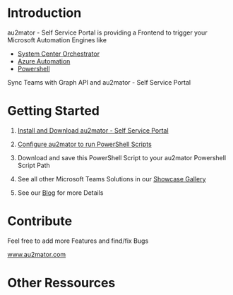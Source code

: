 # Introduction

au2mator - Self Service Portal is providing a Frontend to trigger your Microsoft Automation Engines like

- <a href="https://www.au2mator.com/orchestrator/?utm_source=github&utm_medium=social&utm_campaign=M365_SyncTeams&utm_content=Readme" target="_blank">System Center Orchestrator</a>
- <a href="https://www.au2mator.com/AzureAutomation/?utm_source=github&utm_medium=social&utm_campaign=M365_SyncTeams&utm_content=Readme" target="_blank">Azure Automation</a>
- <a href="https://www.au2mator.com/Powershell/?utm_source=github&utm_medium=social&utm_campaign=M365_SyncTeams&utm_content=Readme" target="_blank">Powershell</a>


Sync Teams with Graph API and au2mator - Self Service Portal


# Getting Started

1.	<a href="https://click.au2mator.com/au2matorInstall/?utm_source=github&utm_medium=social&utm_campaign=M365_SyncTeams&utm_content=Readme" target="_blank">Install and Download au2mator - Self Service Portal</a>

2.	<a href="https://click.au2mator.com/StartWithPowerShell/?utm_source=github&utm_medium=social&utm_campaign=M365_SyncTeams&utm_content=Readme" target="_blank">Configure au2mator to run PowerShell Scripts</a>

3.	Download and save this PowerShell Script to your au2mator Powershell Script Path

4. See all other Microsoft Teams Solutions in our <a href="http://www.au2mator.com/Microsoft-teams/?utm_source=github&utm_medium=social&utm_campaign=M365_SyncTeams&utm_content=Readme">Showcase Gallery</a>

5. See our <a href="https://au2mator.com/blog/?utm_source=github&utm_medium=social&utm_campaign=M365_SyncTeams&utm_content=Readme">Blog</a> for more Details



# Contribute

Feel free to add more Features and find/fix Bugs

<a href="https://au2mator.com/?utm_source=github&utm_medium=social&utm_campaign=M365_SyncTeams&utm_content=Readme" target="_blank">www.au2mator.com</a>

# Other Ressources